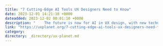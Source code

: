 ```yaml
---
title: "7 Cutting-Edge AI Tools UX Designers Need to Know"
date: 2023-12-01 14:21:18 +0000
dateadded: 2023-12-02 00:01:10 +0000
description: "    The future is now for AI in UX design, with new technologies becoming readily available, to elevate our work today. In this rapidly…  Continue reading on UX Planet »  "
link: "https://uxplanet.org/7-cutting-edge-ai-tools-ux-designers-need-to-know-6355bbb575f?source=rss----819cc2aaeee0---4"
category:
directory: _directory/ux-planet.md
---
```

